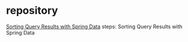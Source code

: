 # repository


[Sorting Query Results with Spring Data](https://www.baeldung.com/spring-data-sorting)
steps:
Sorting Query Results with Spring Data